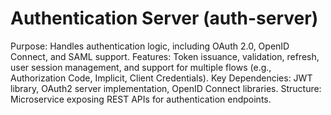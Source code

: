 # Authentication Server (auth-server)

Purpose: Handles authentication logic, including OAuth 2.0, OpenID Connect, and SAML support.
Features: Token issuance, validation, refresh, user session management, and support for multiple flows (e.g., Authorization Code, Implicit, Client Credentials).
Key Dependencies: JWT library, OAuth2 server implementation, OpenID Connect libraries.
Structure: Microservice exposing REST APIs for authentication endpoints.
